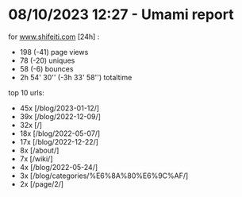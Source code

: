 # 08/10/2023 12:27 - Umami report
for www.shifeiti.com [24h] :

 - 198 (-41) page views
 - 78 (-20) uniques
 - 58 (-6) bounces
 - 2h 54' 30'' (-3h 33' 58'') totaltime


top 10 urls:
 - 45x [/blog/2023-01-12/]
 - 39x [/blog/2022-12-09/]
 - 32x [/]
 - 18x [/blog/2022-05-07/]
 - 17x [/blog/2022-12-22/]
 - 8x [/about/]
 - 7x [/wiki/]
 - 4x [/blog/2022-05-24/]
 - 3x [/blog/categories/%E6%8A%80%E6%9C%AF/]
 - 2x [/page/2/]


